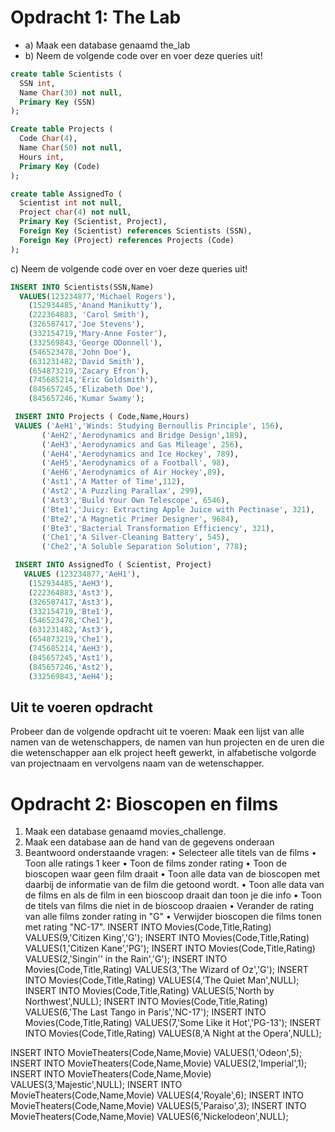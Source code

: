 # Opdracht 1: The Lab

- a) Maak een database genaamd the_lab
- b) Neem de volgende code over en voer deze queries uit!

```sql
create table Scientists (
  SSN int,
  Name Char(30) not null,
  Primary Key (SSN)
);

Create table Projects (
  Code Char(4),
  Name Char(50) not null,
  Hours int,
  Primary Key (Code)
);

create table AssignedTo (
  Scientist int not null,
  Project char(4) not null,
  Primary Key (Scientist, Project),
  Foreign Key (Scientist) references Scientists (SSN),
  Foreign Key (Project) references Projects (Code)
);
```

c) Neem de volgende code over en voer deze queries uit!

```sql
INSERT INTO Scientists(SSN,Name)
  VALUES(123234877,'Michael Rogers'),
    (152934485,'Anand Manikutty'),
    (222364883, 'Carol Smith'),
    (326587417,'Joe Stevens'),
    (332154719,'Mary-Anne Foster'),
    (332569843,'George ODonnell'),
    (546523478,'John Doe'),
    (631231482,'David Smith'),
    (654873219,'Zacary Efron'),
    (745685214,'Eric Goldsmith'),
    (845657245,'Elizabeth Doe'),
    (845657246,'Kumar Swamy');

 INSERT INTO Projects ( Code,Name,Hours)
 VALUES ('AeH1','Winds: Studying Bernoullis Principle', 156),
       ('AeH2','Aerodynamics and Bridge Design',189),
       ('AeH3','Aerodynamics and Gas Mileage', 256),
       ('AeH4','Aerodynamics and Ice Hockey', 789),
       ('AeH5','Aerodynamics of a Football', 98),
       ('AeH6','Aerodynamics of Air Hockey',89),
       ('Ast1','A Matter of Time',112),
       ('Ast2','A Puzzling Parallax', 299),
       ('Ast3','Build Your Own Telescope', 6546),
       ('Bte1','Juicy: Extracting Apple Juice with Pectinase', 321),
       ('Bte2','A Magnetic Primer Designer', 9684),
       ('Bte3','Bacterial Transformation Efficiency', 321),
       ('Che1','A Silver-Cleaning Battery', 545),
       ('Che2','A Soluble Separation Solution', 778);

 INSERT INTO AssignedTo ( Scientist, Project)
   VALUES (123234877,'AeH1'),
    (152934485,'AeH3'),
    (222364883,'Ast3'),
    (326587417,'Ast3'),
    (332154719,'Bte1'),
    (546523478,'Che1'),
    (631231482,'Ast3'),
    (654873219,'Che1'),
    (745685214,'AeH3'),
    (845657245,'Ast1'),
    (845657246,'Ast2'),
    (332569843,'AeH4');
```

## Uit te voeren opdracht

Probeer dan de volgende opdracht uit te voeren: Maak een lijst van alle namen van de wetenschappers, de namen van hun projecten en de uren die die wetenschapper aan elk project heeft gewerkt, in alfabetische volgorde van projectnaam en vervolgens naam van de wetenschapper.

# Opdracht 2: Bioscopen en films

1. Maak een database genaamd movies_challenge.
2. Maak een database aan de hand van de gegevens onderaan
3. Beantwoord onderstaande vragen:
   • Selecteer alle titels van de films
   • Toon alle ratings 1 keer
   • Toon de films zonder rating
   • Toon de bioscopen waar geen film draait
   • Toon alle data van de bioscopen met daarbij de informatie van de film die getoond wordt.
   • Toon alle data van de films en als de film in een bioscoop draait dan toon je die info
   • Toon de titels van films die niet in de bioscoop draaien
   • Verander de rating van alle films zonder rating in "G"
   • Verwijder bioscopen die films tonen met rating "NC-17".
   INSERT INTO Movies(Code,Title,Rating) VALUES(9,'Citizen King','G');
   INSERT INTO Movies(Code,Title,Rating) VALUES(1,'Citizen Kane','PG');
   INSERT INTO Movies(Code,Title,Rating) VALUES(2,'Singin'' in the Rain','G');
   INSERT INTO Movies(Code,Title,Rating) VALUES(3,'The Wizard of Oz','G');
   INSERT INTO Movies(Code,Title,Rating) VALUES(4,'The Quiet Man',NULL);
   INSERT INTO Movies(Code,Title,Rating) VALUES(5,'North by Northwest',NULL);
   INSERT INTO Movies(Code,Title,Rating) VALUES(6,'The Last Tango in Paris','NC-17');
   INSERT INTO Movies(Code,Title,Rating) VALUES(7,'Some Like it Hot','PG-13');
   INSERT INTO Movies(Code,Title,Rating) VALUES(8,'A Night at the Opera',NULL);

INSERT INTO MovieTheaters(Code,Name,Movie) VALUES(1,'Odeon',5);
INSERT INTO MovieTheaters(Code,Name,Movie) VALUES(2,'Imperial',1);
INSERT INTO MovieTheaters(Code,Name,Movie) VALUES(3,'Majestic',NULL);
INSERT INTO MovieTheaters(Code,Name,Movie) VALUES(4,'Royale',6);
INSERT INTO MovieTheaters(Code,Name,Movie) VALUES(5,'Paraiso',3);
INSERT INTO MovieTheaters(Code,Name,Movie) VALUES(6,'Nickelodeon',NULL);
